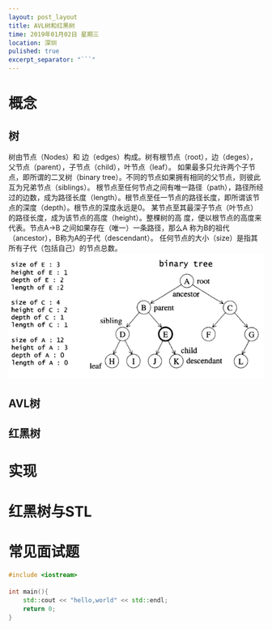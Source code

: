 ```yaml
---
layout: post_layout
title: AVL树和红黑树
time: 2019年01月02日 星期三
location: 深圳
pulished: true
excerpt_separator: "```"
---
```


# 概念
## 树
树由节点（Nodes）和 边（edges）构成。树有根节点（root），边（deges），父节点（parent），子节点（child），叶节点（leaf）。
如果最多只允许两个子节点，即所谓的二叉树（binary tree）。不同的节点如果拥有相同的父节点，则彼此互为兄弟节点（siblings）。
根节点至任何节点之间有唯一路径（path），路径所经过的边数，成为路径长度（length）。根节点至任一节点的路径长度，即所谓该节
点的深度（depth）。根节点的深度永远是0。 某节点至其最深子节点（叶节点）的路径长度，成为该节点的高度（height）。整棵树的高
度，便以根节点的高度来代表。节点A->B 之间如果存在（唯一）一条路径，那么A 称为B的祖代（ancestor），B称为A的子代（descendant）。
任何节点的大小（size）是指其所有子代（包括自己）的节点总数。
![demo](/assets/demo/tree_struct.png)

## AVL树

## 红黑树

# 实现

# 红黑树与STL

# 常见面试题

```c++
#include <iostream>

int main(){
    std::cout << "hello,world" << std::endl;
    return 0;
}
```
